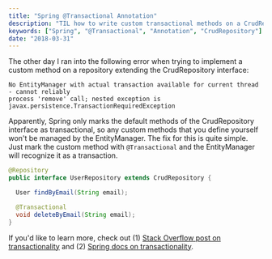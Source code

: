 ```yaml
---
title: "Spring @Transactional Annotation"
description: "TIL how to write custom transactional methods on a CrudRepository"
keywords: ["Spring", "@Transactional", "Annotation", "CrudRepository"]
date: "2018-03-31"
---
```


The other day I ran into the following error when trying to implement
a custom method on a repository extending the CrudRepository interface:

```
No EntityManager with actual transaction available for current thread - cannot reliably
process 'remove' call; nested exception is javax.persistence.TransactionRequiredException
```

Apparently, Spring only marks the default methods of the CrudRepository interface
as transactional, so any custom methods that you define yourself won't be managed by
the EntityManager. The fix for this is quite simple. Just mark the custom method
with `@Transactional` and the EntityManager will recognize it as a transaction.

```java
@Repository
public interface UserRepository extends CrudRepository {

  User findByEmail(String email);

  @Transactional
  void deleteByEmail(String email);
}

```

If you'd like to learn more, check out (1)
[Stack Overflow post on transactionality](https://stackoverflow.com/questions/39827054/spring-jpa-repository-transactionality) and (2)
[Spring docs on transactionality](https://docs.spring.io/spring-data/jpa/docs/current/reference/html/#transactions).
